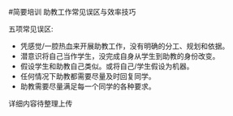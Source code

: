 #简要培训 助教工作常见误区与效率技巧

五项常见误区:

- 凭感觉/一腔热血来开展助教工作，没有明确的分工、规划和依据。
- 潜意识将自己当作学生，没完成自身从学生到助教的身份改变。
- 假设学生和助教自己类似。或将自己/学生假设为机器。
- 任何情况下助教都需要尽量及时回复同学。
- 助教需要尽量满足每一个同学的各种要求。


详细内容待整理上传